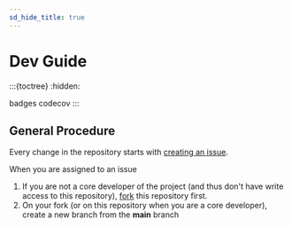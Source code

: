 ```yaml
---
sd_hide_title: true
---
```

# Dev Guide
:::{toctree}
:hidden:

badges
codecov
:::


## General Procedure

Every change in the repository starts with [creating an issue](https://docs.github.com/en/issues/tracking-your-work-with-issues/creating-an-issue).

When you are assigned to an issue

1. If you are not a core developer of the project (and thus don't have write access to this repository),
[fork](https://docs.github.com/en/get-started/quickstart/fork-a-repo) this repository first.
2. On your fork (or on this repository when you are a core developer),
create a new branch from the **main** branch
